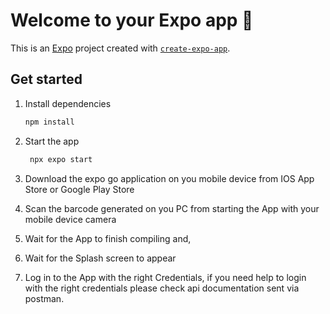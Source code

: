 # Welcome to your Expo app 👋

This is an [Expo](https://expo.dev) project created with [`create-expo-app`](https://www.npmjs.com/package/create-expo-app).

## Get started

1. Install dependencies

   ```bash
   npm install
   ```

2. Start the app

   ```bash
    npx expo start
   ```
3. Download the expo go application on you mobile device from IOS App Store or Google Play Store

4. Scan the barcode generated on you PC from starting the App with your mobile device camera

5. Wait for the App to finish compiling and,

6. Wait for the Splash screen to appear

7. Log in to the App with the right Credentials, if you need help to login with the right credentials please check api documentation sent via postman.